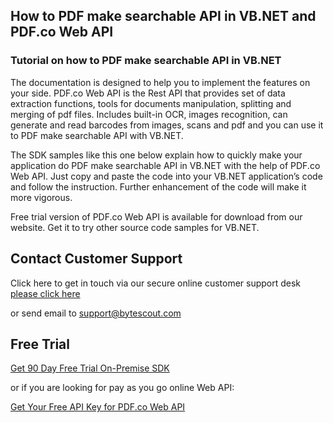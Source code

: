 ## How to PDF make searchable API in VB.NET and PDF.co Web API

### Tutorial on how to PDF make searchable API in VB.NET

The documentation is designed to help you to implement the features on your side. PDF.co Web API is the Rest API that provides set of data extraction functions, tools for documents manipulation, splitting and merging of pdf files. Includes built-in OCR, images recognition, can generate and read barcodes from images, scans and pdf and you can use it to PDF make searchable API with VB.NET.

The SDK samples like this one below explain how to quickly make your application do PDF make searchable API in VB.NET with the help of PDF.co Web API. Just copy and paste the code into your VB.NET application’s code and follow the instruction. Further enhancement of the code will make it more vigorous.

Free trial version of PDF.co Web API is available for download from our website. Get it to try other source code samples for VB.NET.

## Contact Customer Support

Click here to get in touch via our secure online customer support desk [please click here](https://bytescout.zendesk.com/hc/en-us/requests/new?subject=PDF.co%20Web%20API%20Question)

or send email to [support@bytescout.com](mailto:support@bytescout.com?subject=PDF.co%20Web%20API%20Question) 

## Free Trial

[Get 90 Day Free Trial On-Premise SDK](https://bytescout.com/download/web-installer?utm_source=github-readme)

or if you are looking for pay as you go online Web API:

[Get Your Free API Key for PDF.co Web API](https://pdf.co/documentation/api?utm_source=github-readme)